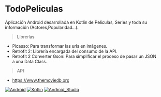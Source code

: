 # TodoPeliculas

Aplicación Android desarrollada en Kotlin de Películas, Series y toda su información (Actores,Popularidad...).

>Librerías
  
  - Picasso: Para transformar las urls en imágenes.
  - Retrofit 2: Librería encargada del consumo de la API.
  - Retrofit 2 Converter Gson: Para simplificar el proceso de pasar un JSON a una Data Class.
  
>API

- https://www.themoviedb.org



[![Android](https://img.shields.io/badge/Android-3DDC84?style=for-the-badge&logo=android&logoColor=white&labelColor=101010)]()
[![Kotlin](https://img.shields.io/badge/Kotlin-0095D5?style=for-the-badge&logo=kotlin&logoColor=white&labelColor=101010)]()
[![Android_Studio](https://img.shields.io/badge/Android_Studio-3DDC84?style=for-the-badge&logo=android_studio&logoColor=white&labelColor=101010)]()

